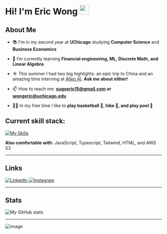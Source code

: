 <!--
Credits and references used in this README:

1) Layout ideas and section inspiration:
   https://github.com/abhisheknaiidu/awesome-github-profile-readme?tab=readme-ov-file#descriptive-

2) Skill icons (SVG badges):
   https://github.com/tandpfun/skill-icons?tab=readme-ov-file#icons-list

3) GitHub stats card:
   https://github.com/anuraghazra/github-readme-stats
-->

# Hi! I'm Eric Wong <img src="https://github.githubassets.com/images/mona-whisper.gif" height="30" />

## About Me

- 📚 I'm in my second year at **UChicago** studying **Computer Science** and **Business Economics**

- 🌱 I’m currently learning **Financial engineering, ML, Discrete Math, and Linear Algebra**
  
- ☀️ This summer I had two big highlights: an epic trip to China and an amazing time interning at <a href="https://alleo.ai/">Alleo AI</a>. **Ask me about either!**
  
- 📫 How to reach me: **sugoeric15@gmail.com or wongeric@uchicago.edu**

- ⛹🏻 In my free time I like to **play basketball 🏀, hike 🥾, and play pool 🎱**


## Current skill stack:
<!-- Skill icons provided by skill-icons. Full icon list and names:
     https://github.com/tandpfun/skill-icons?tab=readme-ov-file#icons-list -->
[![My Skills](https://skillicons.dev/icons?i=python,c,tensorflow,sklearn,git,github,figma&theme=light)](https://skillicons.dev)

**Also comfortable with**: JavaScript, Typescript, Tailwind, HTML, and AWS S3

<!--
## Projects - showcase

<table>
  <tr>
    <td align="center" width="33%">
      <a href="https://github.com/maximus-soares/Projects/blob/main/AI%20Projects/Deepseek.md">
        <img src="http://learn.nextwork.org/happy_maroon_jolly_red_currant/uploads/ai-llm-deepseek_gggggggg"
             alt="DeepSeek AI Project"
             style="width:100%; height:200px; object-fit:cover;"/>
      </a>
      <br/>
      <b>DeepSeek AI Chatbot</b><br/>
      <sub>Built an LLM-powered chatbot that answers domain-specific questions in real time.</sub><br/>
      🔗 <a href="https://github.com/maximus-soares/Projects/blob/main/AI%20Projects/Deepseek.md">Repo</a>
      <br/>
      <sub>Tags: AI, LLMs, Prompt Engineering</sub>
    </td>
    <td align="center" width="33%">
      <a href="https://github.com/maximus-soares/Projects/blob/main/CICD%20Pipeline/Set%20Up%20a%20Web%20App%20in%20the%20Cloud.md">
        <img src="https://learn.nextwork.org/projects/static/aws-devops-vscode/architecture-complete.png"
             alt="CI/CD Pipeline Project"
             style="width:100%; height:200px; object-fit:cover;"/>
      </a>
      <br/>
      <b>Cloud CI/CD Pipeline</b><br/>
      <sub>Automated deployment of a web app using GitHub Actions and AWS ECS.</sub><br/>
      🔗 <a href="https://github.com/maximus-soares/Projects/blob/main/CICD%20Pipeline/Set%20Up%20a%20Web%20App%20in%20the%20Cloud.md">Repo</a>
      <br/>
      <sub>Tags: DevOps, Docker, GitHub Actions</sub>
    </td>
    <td align="center" width="33%">
      <a href="https://github.com/maximus-soares/Projects/blob/main/Networking/1%20Build%20a%20VPC.md">
        <img src="https://camo.githubusercontent.com/6b6af843159b1de02c9a7ae1908b05a29b1c2383077f1c3d38a08ac7889c81bd/687474703a2f2f6c6561726e2e6e657874776f726b2e6f72672f68617070795f6d61726f6f6e5f6a6f6c6c795f7265645f63757272616e742f75706c6f6164732f6177732d6e6574776f726b732d7670635f3266616366393237"
             alt="VPC Networking Project"
             style="width:100%; height:200px; object-fit:cover;"/>
      </a>
      <br/>
      <b>Secure AWS VPC</b><br/>
      <sub>Designed and deployed a custom VPC with public/private subnets and routing.</sub><br/>
      🔗 <a href="https://github.com/maximus-soares/Projects/blob/main/Networking/1%20Build%20a%20VPC.md">Repo</a>
      <br/>
      <sub>Tags: Networking, AWS, Security</sub>
    </td>
  </tr>
</table>
-->
---

## Links

<a href="https://www.linkedin.com/in/eric-wong-uchi/" target="blank">
  <img src="https://skillicons.dev/icons?i=linkedin" alt="LinkedIn" />
</a>
<a href="https://www.instagram.com/erw_ic/" target="blank">
  <img src="https://skillicons.dev/icons?i=instagram" alt="Instagram" />
</a>

---

## Stats
<!-- Stats card by anuraghazra/github-readme-stats
     Customization guide:
     - Hide private contributions: &count_private=true|false
     - Theme list: ?theme=gruvbox,radical,tokyonight,onedark,dracula etc.
     - Show icons: &show_icons=true
     Docs: https://github.com/anuraghazra/github-readme-stats -->
![My GitHub stats](https://github-readme-stats.vercel.app/api?username=erwic06&show_icons=true&theme=gruvbox)

---
<!--
## Links
- [**Portfolio**](In Progress!)
- [**Contact**](mailto:sugoeric15@gmail.com)
-->

![image](https://media.giphy.com/media/v1.Y2lkPTc5MGI3NjExOWlzZjRrNnNvOHg1NmdicW1tajczMzg2cTZwZ25iOWVocDBhZ2ZnNiZlcD12MV9naWZzX3NlYXJjaCZjdD1n/J93sVmfYBtsRi/giphy.gif)
